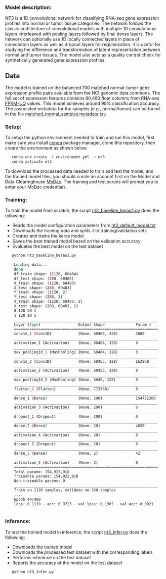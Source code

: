 ### Model description:
NT3 is a 1D convolutional network for classifying RNA-seq gene expression profiles into normal or tumor tissue categories. 
The network follows the classic architecture of convolutional models with multiple 1D convolutional layers interleaved with pooling layers followed by final dense layers. 
The network can optionally use 1D locally connected layers in place of convolution layers as well as dropout layers for regularization. 
It is useful for studying the difference and transformation of latent representation between normal and tumor tissues. 
The model also acts as a quality control check for synthetically generated gene expression profiles.

## Data
The model is trained on the balanced 700 matched normal-tumor gene expression profile pairs available from the NCI genomic data commons. 
The full set of expression features contains 60,483 float columns from RNA-seq [FPKM-UQ](https://docs.gdc.cancer.gov/Encyclopedia/pages/HTSeq-FPKM-UQ/) values. This model achieves around 98% classification accuracy. 
The associated metadata for the samples (e.g., normal/tumor) can be found in the file [matched_normal_samples.metadata.tsv](https://modac.cancer.gov/searchTab?dme_data_id=NCI-DME-MS01-7372363). 

### Setup:
To setup the python environment needed to train and run this model, first make sure you install [conda](https://docs.conda.io/en/latest/) package manager, clone this repository, then create the environment as shown below.

```bash
   conda env create -f environment.yml -n nt3 
   conda activate nt3 
   ```

To download the processed data needed to train and test the model, and the trained model files, you should create an account first on the Model and Data Clearinghouse [MoDac](modac.cancer.gov). The training and test scripts will prompt you to enter your MoDac credentials.

### Training:
To train the model from scratch, the script [nt3_baseline_keras2.py](nt3_baseline_keras2.py) does the following:
* Reads the model configuration parameters from [nt3_default_model.txt](nt3_default_model.txt)
* Downloads the training data and splits it to training/validation sets
* Creates and trains the keras model
* Saves the best trained model based on the validation accuracy
* Evaluates the best model on the test dataset

```bash
   python nt3_baseline_keras2.py
   ...
    Loading data...
    done
    df_train shape: (1120, 60484)
    df_test shape: (280, 60484)
    X_train shape: (1120, 60483)
    X_test shape: (280, 60483)
    Y_train shape: (1120, 2)
    Y_test shape: (280, 2)
    X_train shape: (1120, 60483, 1)
    X_test shape: (280, 60483, 1)
    0 128 20 1
    1 128 10 1
    _________________________________________________________________
    Layer (type)                 Output Shape              Param #   
    =================================================================
    conv1d_1 (Conv1D)            (None, 60464, 128)        2688      
    _________________________________________________________________
    activation_1 (Activation)    (None, 60464, 128)        0         
    _________________________________________________________________
    max_pooling1d_1 (MaxPooling1 (None, 60464, 128)        0         
    _________________________________________________________________
    conv1d_2 (Conv1D)            (None, 60455, 128)        163968    
    _________________________________________________________________
    activation_2 (Activation)    (None, 60455, 128)        0         
    _________________________________________________________________
    max_pooling1d_2 (MaxPooling1 (None, 6045, 128)         0         
    _________________________________________________________________
    flatten_1 (Flatten)          (None, 773760)            0         
    _________________________________________________________________
    dense_1 (Dense)              (None, 200)               154752200 
    _________________________________________________________________
    activation_3 (Activation)    (None, 200)               0         
    _________________________________________________________________
    dropout_1 (Dropout)          (None, 200)               0         
    _________________________________________________________________
    dense_2 (Dense)              (None, 20)                4020      
    _________________________________________________________________
    activation_4 (Activation)    (None, 20)                0         
    _________________________________________________________________
    dropout_2 (Dropout)          (None, 20)                0         
    _________________________________________________________________
    dense_3 (Dense)              (None, 2)                 42        
    _________________________________________________________________
    activation_5 (Activation)    (None, 2)                 0         
    =================================================================
    Total params: 154,922,918
    Trainable params: 154,922,918
    Non-trainable params: 0
    _________________________________________________________________
    Train on 1120 samples, validate on 280 samples
    ....
    Epoch 44/400
    loss: 0.1119 - acc: 0.9723 - val_loss: 0.1305 - val_acc: 0.9821
 
```

### Inference: 
To test the trained model in inference, the script [nt3_infer.py](nt3_infer.py) does the following:
* Downloads the trained model
* Downloads the processed test dataset with the corresponding labels
* Performs inference on the test dataset
* Reports the accuracy of the model on the test dataset


```bash
   python nt3_infer.py

```

